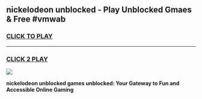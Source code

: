 
## nickelodeon unblocked - Play Unblocked Gmaes & Free #vmwab
<h3>
<a href="https://news.freeplayer.one?title=nickelodeon_unblocked&ref=26F">CLICK TO PLAY</a></h3>
<hr>

<h3>
<a href="https://news.freeplayer.one?title=nickelodeon_unblocked&ref=26F">CLICK 2 PLAY</a>
  
</h3>

<a href="https://news.freeplayer.one?title=nickelodeon_unblocked&ref=26F/"><img src="https://clearcache.store/games.png"></a>


**nickelodeon unblocked games unblocked: Your Gateway to Fun and Accessible Online Gaming**
